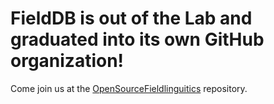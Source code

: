 FieldDB is out of the Lab and graduated into its own GitHub organization!
======


Come join us at the [OpenSourceFieldlinguitics][build] repository.

[build]: https://github.com/OpenSourceFieldlinguistics/FieldDB
